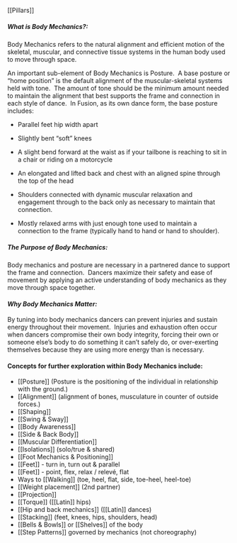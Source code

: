 [[Pillars]]

##### *What is Body Mechanics?:*
Body Mechanics refers to the natural alignment and efficient motion of the skeletal, muscular, and connective tissue systems in the human body used to move through space. 

An important sub-element of Body Mechanics is Posture.  A base posture or “home position” is the default alignment of the muscular-skeletal systems held with tone.  The amount of tone should be the minimum amount needed to maintain the alignment that best supports the frame and connection in each style of dance.  In Fusion, as its own dance form, the base posture includes: 

- Parallel feet hip width apart
    
- Slightly bent “soft” knees
    
- A slight bend forward at the waist as if your tailbone is reaching to sit in a chair or riding on a motorcycle
    
- An elongated and lifted back and chest with an aligned spine through the top of the head
    
- Shoulders connected with dynamic muscular relaxation and engagement through to the back only as necessary to maintain that connection.
    
- Mostly relaxed arms with just enough tone used to maintain a connection to the frame (typically hand to hand or hand to shoulder).
    

##### *The Purpose of Body Mechanics:*
Body mechanics and posture are necessary in a partnered dance to support the frame and connection.  Dancers maximize their safety and ease of movement by applying an active understanding of body mechanics as they move through space together.

#### *Why Body Mechanics Matter:*
By tuning into body mechanics dancers can prevent injuries and sustain energy throughout their movement.  Injuries and exhaustion often occur when dancers compromise their own body integrity, forcing their own or someone else’s body to do something it can’t safely do, or over-exerting themselves because they are using more energy than is necessary.

#### Concepts for further exploration within Body Mechanics include:

- [[Posture]] (Posture is the positioning of the individual in relationship with the ground.)
- [[Alignment]] (alignment of bones, musculature in counter of outside forces.)
- [[Shaping]]
- [[Swing & Sway]]
- [[Body Awareness]]
- [[Side & Back Body]]
- [[Muscular Differentiation]]
- [[Isolations]] (solo/true & shared)
- [[Foot Mechanics & Positioning]]
- [[Feet]] - turn in, turn out & parallel
- [[Feet]] - point, flex, relax / relevé, flat
- Ways to [[Walking]] (toe, heel, flat, side, toe-heel, heel-toe)
- [[Weight placement]] (2nd partner)
- [[Projection]]
- [[Torque]] 	([[Latin]] hips)
- [[Hip and back mechanics]] ([[Latin]] dances)
- [[Stacking]] (feet, knees, hips, shoulders, head)
- [[Bells & Bowls]] or [[Shelves]] of the body
- [[Step Patterns]] governed by mechanics (not choreography)